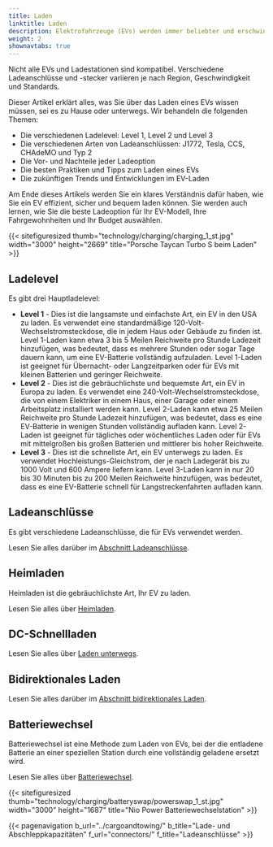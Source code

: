 ```yaml
---
title: Laden
linktitle: Laden
description: Elektrofahrzeuge (EVs) werden immer beliebter und erschwinglicher, erfordern jedoch eine andere Betankungsmethode als herkömmliche Autos. Anstatt einen Benzintank zu füllen, müssen EVs an eine Ladestation angeschlossen und ihre Batterien aufgeladen werden.
weight: 2
shownavtabs: true
---
```

<!-- markdownlint-disable MD033 -->

Nicht alle EVs und Ladestationen sind kompatibel. Verschiedene Ladeanschlüsse und -stecker variieren je nach Region, Geschwindigkeit und Standards.

Dieser Artikel erklärt alles, was Sie über das Laden eines EVs wissen müssen, sei es zu Hause oder unterwegs. Wir behandeln die folgenden Themen:

- Die verschiedenen Ladelevel: Level 1, Level 2 und Level 3
- Die verschiedenen Arten von Ladeanschlüssen: J1772, Tesla, CCS, CHAdeMO und Typ 2
- Die Vor- und Nachteile jeder Ladeoption
- Die besten Praktiken und Tipps zum Laden eines EVs
- Die zukünftigen Trends und Entwicklungen im EV-Laden

Am Ende dieses Artikels werden Sie ein klares Verständnis dafür haben, wie Sie ein EV effizient, sicher und bequem laden können. Sie werden auch lernen, wie Sie die beste Ladeoption für Ihr EV-Modell, Ihre Fahrgewohnheiten und Ihr Budget auswählen.

{{< sitefiguresized thumb="technology/charging/charging_1_st.jpg" width="3000" height="2669" title="Porsche Taycan Turbo S beim Laden" >}}

## Ladelevel

Es gibt drei Hauptladelevel:

- **Level 1** - Dies ist die langsamste und einfachste Art, ein EV in den USA zu laden. Es verwendet eine standardmäßige 120-Volt-Wechselstromsteckdose, die in jedem Haus oder Gebäude zu finden ist. Level 1-Laden kann etwa 3 bis 5 Meilen Reichweite pro Stunde Ladezeit hinzufügen, was bedeutet, dass es mehrere Stunden oder sogar Tage dauern kann, um eine EV-Batterie vollständig aufzuladen. Level 1-Laden ist geeignet für Übernacht- oder Langzeitparken oder für EVs mit kleinen Batterien und geringer Reichweite.
- **Level 2** - Dies ist die gebräuchlichste und bequemste Art, ein EV in Europa zu laden. Es verwendet eine 240-Volt-Wechselstromsteckdose, die von einem Elektriker in einem Haus, einer Garage oder einem Arbeitsplatz installiert werden kann. Level 2-Laden kann etwa 25 Meilen Reichweite pro Stunde Ladezeit hinzufügen, was bedeutet, dass es eine EV-Batterie in wenigen Stunden vollständig aufladen kann. Level 2-Laden ist geeignet für tägliches oder wöchentliches Laden oder für EVs mit mittelgroßen bis großen Batterien und mittlerer bis hoher Reichweite.
- **Level 3** - Dies ist die schnellste Art, ein EV unterwegs zu laden. Es verwendet Hochleistungs-Gleichstrom, der je nach Ladegerät bis zu 1000 Volt und 600 Ampere liefern kann. Level 3-Laden kann in nur 20 bis 30 Minuten bis zu 200 Meilen Reichweite hinzufügen, was bedeutet, dass es eine EV-Batterie schnell für Langstreckenfahrten aufladen kann.

## Ladeanschlüsse

Es gibt verschiedene Ladeanschlüsse, die für EVs verwendet werden.

Lesen Sie alles darüber im [Abschnitt Ladeanschlüsse](connectors).

## Heimladen

Heimladen ist die gebräuchlichste Art, Ihr EV zu laden.

Lesen Sie alles über [Heimladen](homecharging).

## DC-Schnellladen

Lesen Sie alles über [Laden unterwegs](dcfastcharging).

## Bidirektionales Laden

Lesen Sie alles darüber im [Abschnitt bidirektionales Laden](bidirectional).

## Batteriewechsel

Batteriewechsel ist eine Methode zum Laden von EVs, bei der die entladene Batterie an einer speziellen Station durch eine vollständig geladene ersetzt wird.

Lesen Sie alles über [Batteriewechsel](batteryswap).

{{< sitefiguresized thumb="technology/charging/batteryswap/powerswap_1_st.jpg" width="3000" height="1687" title="Nio Power Batteriewechselstation" >}}

{{< pagenavigation b_url="../cargoandtowing/" b_title="Lade- und Abschleppkapazitäten" f_url="connectors/" f_title="Ladeanschlüsse" >}}